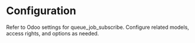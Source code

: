 # Configuration

Refer to Odoo settings for queue_job_subscribe. Configure related models, access rights, and options as needed.
